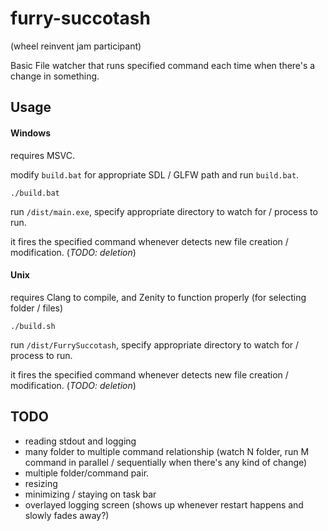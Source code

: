 # furry-succotash

(wheel reinvent jam participant)

Basic File watcher that runs specified command each time when there's a change in something.

## Usage

#### Windows

requires MSVC.

modify `build.bat` for appropriate SDL / GLFW path and run `build.bat`.

```
./build.bat
```

run `/dist/main.exe`, specify appropriate directory to watch for / process to run.

it fires the specified command whenever detects new file creation / modification. (_TODO: deletion_)

#### Unix

requires Clang to compile, and Zenity to function properly (for selecting folder / files)

```
./build.sh
```

run `/dist/FurrySuccotash`, specify appropriate directory to watch for / process to run.

it fires the specified command whenever detects new file creation / modification. (_TODO: deletion_)


## TODO
 - reading stdout and logging
 - many folder to multiple command relationship (watch N folder, run M command in parallel / sequentially when there's any kind of change)
 - multiple folder/command pair.
 - resizing
 - minimizing / staying on task bar
 - overlayed logging screen (shows up whenever restart happens and slowly fades away?)
